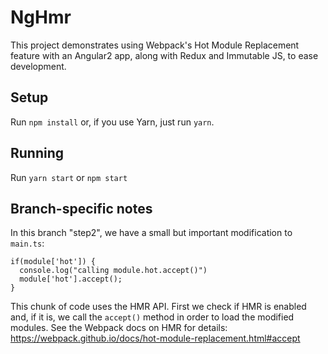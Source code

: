 # NgHmr

This project demonstrates using Webpack's Hot Module Replacement feature with an Angular2 app, along with Redux and
Immutable JS, to ease development.

## Setup
Run `npm install` or, if you use Yarn, just run `yarn`.

## Running
Run `yarn start` or `npm start`

## Branch-specific notes
In this branch "step2", we have a small but important modification to `main.ts`:

```
if(module['hot']) {
  console.log("calling module.hot.accept()")
  module['hot'].accept();
}
```

This chunk of code uses the HMR API. First we check if HMR is enabled and, if it is, we call the `accept()` method
in order to load the modified modules. See the Webpack docs on HMR for details: https://webpack.github.io/docs/hot-module-replacement.html#accept

